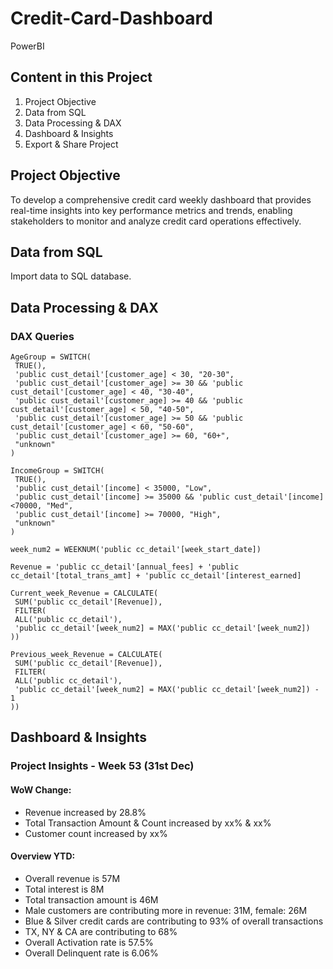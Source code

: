 # Credit-Card-Dashboard
PowerBI

## Content in this Project
1. Project Objective
2. Data from SQL
3. Data Processing & DAX
4. Dashboard & Insights
5. Export & Share Project

## Project Objective
To develop a comprehensive credit card weekly dashboard that provides real-time insights into key performance metrics and trends, enabling stakeholders to monitor and analyze credit card operations effectively.

## Data from SQL
Import data to SQL database.

## Data Processing & DAX
### DAX Queries
```DAX
AgeGroup = SWITCH(
 TRUE(),
 'public cust_detail'[customer_age] < 30, "20-30",
 'public cust_detail'[customer_age] >= 30 && 'public cust_detail'[customer_age] < 40, "30-40",
 'public cust_detail'[customer_age] >= 40 && 'public cust_detail'[customer_age] < 50, "40-50",
 'public cust_detail'[customer_age] >= 50 && 'public cust_detail'[customer_age] < 60, "50-60",
 'public cust_detail'[customer_age] >= 60, "60+",
 "unknown"
)

IncomeGroup = SWITCH(
 TRUE(),
 'public cust_detail'[income] < 35000, "Low",
 'public cust_detail'[income] >= 35000 && 'public cust_detail'[income] <70000, "Med",
 'public cust_detail'[income] >= 70000, "High",
 "unknown"
)

week_num2 = WEEKNUM('public cc_detail'[week_start_date])

Revenue = 'public cc_detail'[annual_fees] + 'public cc_detail'[total_trans_amt] + 'public cc_detail'[interest_earned]

Current_week_Revenue = CALCULATE(
 SUM('public cc_detail'[Revenue]),
 FILTER(
 ALL('public cc_detail'),
 'public cc_detail'[week_num2] = MAX('public cc_detail'[week_num2])
))

Previous_week_Revenue = CALCULATE(
 SUM('public cc_detail'[Revenue]),
 FILTER(
 ALL('public cc_detail'),
 'public cc_detail'[week_num2] = MAX('public cc_detail'[week_num2]) - 1
))
```
## Dashboard & Insights
### Project Insights - Week 53 (31st Dec)

#### WoW Change:
- Revenue increased by 28.8%
- Total Transaction Amount & Count increased by xx% & xx%
- Customer count increased by xx%

#### Overview YTD:
- Overall revenue is 57M
- Total interest is 8M
- Total transaction amount is 46M
- Male customers are contributing more in revenue: 31M, female: 26M
- Blue & Silver credit cards are contributing to 93% of overall transactions
- TX, NY & CA are contributing to 68%
- Overall Activation rate is 57.5%
- Overall Delinquent rate is 6.06%

